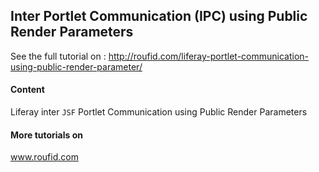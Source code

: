 ## Inter Portlet Communication (IPC) using Public Render Parameters
See the full tutorial on : http://roufid.com/liferay-portlet-communication-using-public-render-parameter/

#### Content 
Liferay inter `JSF` Portlet Communication using Public Render Parameters

#### More tutorials on
www.roufid.com
